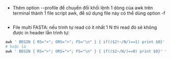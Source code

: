 - Thêm option --profile để chuyển đổi khối lệnh 1 dòng của awk trên terminal thành 1 file script awk, để sử dụng file này có thể dùng option -f
```php

```
- File multi FASTA: nếu trình tự read có ít nhất 1 N thì read đó sẽ không được in header lẫn trình tự:
```php
awk ' BEGIN { RS=">"; ORS=">"; FS="\n" } { if(($2!~/N/)==1) print $0}' file_input
# hoặc là
awk ' BEGIN { RS=">"; ORS=">"; FS="\n" } { if(($2~/N/)==0) print $0}' file_input
```

```php

```

```php

```
